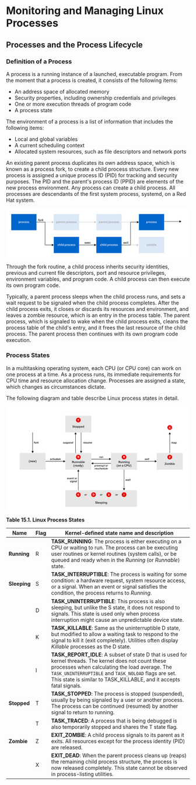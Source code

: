 #  Monitoring and Managing Linux Processes
 
## Processes and the Process Lifecycle

### Definition of a Process
A process is a running instance of a launched, executable program. From the moment that a process is created, it consists of the following items:

- An address space of allocated memory
- Security properties, including ownership credentials and privileges
- One or more execution threads of program code
- A process state

The environment of a process is a list of information that includes the following items:

- Local and global variables
- A current scheduling context
- Allocated system resources, such as file descriptors and network ports

An existing parent process duplicates its own address space, which is known as a process fork, to create a child process structure. Every new process is assigned a unique process ID (PID) for tracking and security purposes. The PID and the parent's process ID (PPID) are elements of the new process environment. Any process can create a child process. All processes are descendants of the first system process, systemd, on a Red Hat system.


![alt text](images/image18.png)

Through the fork routine, a child process inherits security identities, previous and current file descriptors, port and resource privileges, environment variables, and program code. A child process can then execute its own program code.

Typically, a parent process sleeps when the child process runs, and sets a wait request to be signaled when the child process completes. After the child process exits, it closes or discards its resources and environment, and leaves a zombie resource, which is an entry in the process table. The parent process, which is signaled to wake when the child process exits, cleans the process table of the child's entry, and it frees the last resource of the child process. The parent process then continues with its own program code execution.

### Process States

In a multitasking operating system, each CPU (or CPU core) can work on one process at a time. As a process runs, its immediate requirements for CPU time and resource allocation change. Processes are assigned a state, which changes as circumstances dictate.

The following diagram and table describe Linux process states in detail.

![alt text](images/image19.png)

**Table 15.1. Linux Process States**



| Name     | Flag | Kernel-defined state name and description |
|----------|------|-------------------------------------------|
| **Running** | R | **TASK_RUNNING**: The process is either executing on a CPU or waiting to run. The process can be executing user routines or kernel routines (system calls), or be queued and ready when in the *Running* (or *Runnable*) state. |
| **Sleeping** | S | **TASK_INTERRUPTIBLE**: The process is waiting for some condition: a hardware request, system resource access, or a signal. When an event or signal satisfies the condition, the process returns to *Running*. |
|           | D | **TASK_UNINTERRUPTIBLE**: This process is also sleeping, but unlike the S state, it does not respond to signals. This state is used only when process interruption might cause an unpredictable device state. |
|           | K | **TASK_KILLABLE**: Same as the uninterruptible D state, but modified to allow a waiting task to respond to the signal to kill it (exit completely). Utilities often display *Killable* processes as the D state. |
|           | I | **TASK_REPORT_IDLE**: A subset of state D that is used for kernel threads. The kernel does not count these processes when calculating the load average. The `TASK_UNINTERRUPTIBLE` and `TASK_NOLOAD` flags are set. This state is similar to TASK_KILLABLE, and it accepts fatal signals. |
| **Stopped** | T | **TASK_STOPPED**: The process is stopped (suspended), usually by being signaled by a user or another process. The process can be continued (resumed) by another signal to return to running. |
|           | T | **TASK_TRACED**: A process that is being debugged is also temporarily stopped and shares the T state flag. |
| **Zombie** | Z | **EXIT_ZOMBIE**: A child process signals to its parent as it exits. All resources except for the process identity (PID) are released. |
|           | X | **EXIT_DEAD**: When the parent process cleans up (reaps) the remaining child process structure, the process is now released completely. This state cannot be observed in process-listing utilities. |


